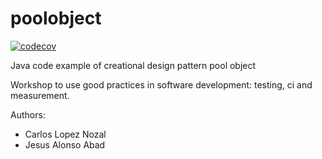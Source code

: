 poolobject
==========
[![codecov](https://codecov.io/gh/CesarRodrigu/poolobject/graph/badge.svg?token=V19DNXQV64)](https://codecov.io/gh/CesarRodrigu/poolobject)

Java code example of creational design pattern pool object

Workshop to use good practices in software development: testing, ci and measurement.

Authors:

- Carlos Lopez Nozal
- Jesus Alonso Abad
